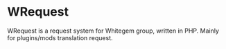 # WRequest

WRequest is a request system for Whitegem group, written in PHP. Mainly for plugins/mods translation request.
